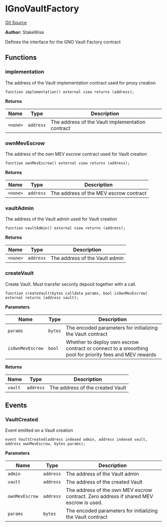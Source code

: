 # IGnoVaultFactory
[Git Source](https://github.com/stakewise/v3-core/blob/c4059a64871829ca60ea58f054baf8eb13d3572a/contracts/interfaces/IGnoVaultFactory.sol)

**Author:**
StakeWise

Defines the interface for the GNO Vault Factory contract


## Functions
### implementation

The address of the Vault implementation contract used for proxy creation


```solidity
function implementation() external view returns (address);
```
**Returns**

|Name|Type|Description|
|----|----|-----------|
|`<none>`|`address`|The address of the Vault implementation contract|


### ownMevEscrow

The address of the own MEV escrow contract used for Vault creation


```solidity
function ownMevEscrow() external view returns (address);
```
**Returns**

|Name|Type|Description|
|----|----|-----------|
|`<none>`|`address`|The address of the MEV escrow contract|


### vaultAdmin

The address of the Vault admin used for Vault creation


```solidity
function vaultAdmin() external view returns (address);
```
**Returns**

|Name|Type|Description|
|----|----|-----------|
|`<none>`|`address`|The address of the Vault admin|


### createVault

Create Vault. Must transfer security deposit together with a call.


```solidity
function createVault(bytes calldata params, bool isOwnMevEscrow) external returns (address vault);
```
**Parameters**

|Name|Type|Description|
|----|----|-----------|
|`params`|`bytes`|The encoded parameters for initializing the Vault contract|
|`isOwnMevEscrow`|`bool`|Whether to deploy own escrow contract or connect to a smoothing pool for priority fees and MEV rewards|

**Returns**

|Name|Type|Description|
|----|----|-----------|
|`vault`|`address`|The address of the created Vault|


## Events
### VaultCreated
Event emitted on a Vault creation


```solidity
event VaultCreated(address indexed admin, address indexed vault, address ownMevEscrow, bytes params);
```

**Parameters**

|Name|Type|Description|
|----|----|-----------|
|`admin`|`address`|The address of the Vault admin|
|`vault`|`address`|The address of the created Vault|
|`ownMevEscrow`|`address`|The address of the own MEV escrow contract. Zero address if shared MEV escrow is used.|
|`params`|`bytes`|The encoded parameters for initializing the Vault contract|

